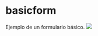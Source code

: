 # basicform
Ejemplo de un formulario básico.
<a href="https://drive.google.com/file/d/1IRL7NmiXcU2AEW_-A5lLi9U5KXpiHGQy/view?usp=sharing"><img src="https://drive.google.com/file/d/1IRL7NmiXcU2AEW_-A5lLi9U5KXpiHGQy/view?usp=sharing" /></a>
